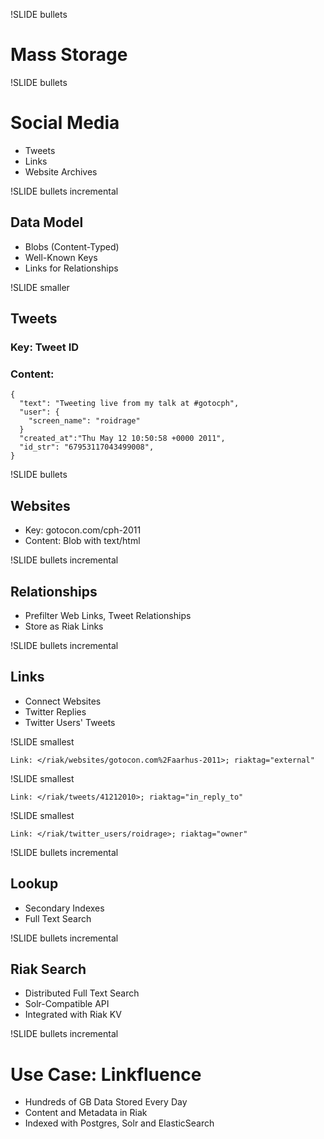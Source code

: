 !SLIDE bullets

# Mass Storage #

!SLIDE bullets

# Social Media #

* Tweets
* Links
* Website Archives

!SLIDE bullets incremental

## Data Model ##

* Blobs (Content-Typed)
* Well-Known Keys
* Links for Relationships

!SLIDE smaller

## Tweets ##

### Key: Tweet ID ###
### Content: ###

    {
      "text": "Tweeting live from my talk at #gotocph",
      "user": {
        "screen_name": "roidrage"
      }
      "created_at":"Thu May 12 10:50:58 +0000 2011",
      "id_str": "67953117043499008",
    }

!SLIDE bullets

## Websites ##

* Key: gotocon.com/cph-2011
* Content: Blob with text/html

!SLIDE bullets incremental

## Relationships ##

* Prefilter Web Links, Tweet Relationships
* Store as Riak Links

!SLIDE bullets incremental

## Links ##

* Connect Websites
* Twitter Replies
* Twitter Users' Tweets

!SLIDE smallest

    Link: </riak/websites/gotocon.com%2Faarhus-2011>; riaktag="external"

!SLIDE smallest

    Link: </riak/tweets/41212010>; riaktag="in_reply_to"

!SLIDE smallest

    Link: </riak/twitter_users/roidrage>; riaktag="owner"

!SLIDE bullets incremental

## Lookup ##

* Secondary Indexes
* Full Text Search

!SLIDE bullets incremental

## Riak Search ##

* Distributed Full Text Search
* Solr-Compatible API
* Integrated with Riak KV

!SLIDE bullets incremental

# Use Case: Linkfluence #

* Hundreds of GB Data Stored Every Day
* Content and Metadata in Riak
* Indexed with Postgres, Solr and ElasticSearch
